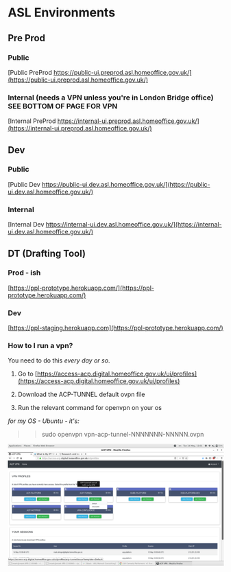 # ASL Environments

## Pre Prod
### Public
[Public PreProd https://public-ui.preprod.asl.homeoffice.gov.uk/](https://public-ui.preprod.asl.homeoffice.gov.uk/)

### Internal (needs a VPN unless you're in London Bridge office) SEE BOTTOM OF PAGE FOR VPN
[Internal PreProd https://internal-ui.preprod.asl.homeoffice.gov.uk/](https://internal-ui.preprod.asl.homeoffice.gov.uk/)

## Dev

### Public
[Public Dev https://public-ui.dev.asl.homeoffice.gov.uk/](https://public-ui.dev.asl.homeoffice.gov.uk/)

### Internal
[Internal Dev https://internal-ui.dev.asl.homeoffice.gov.uk/](https://internal-ui.dev.asl.homeoffice.gov.uk/)

## DT (Drafting Tool)

### Prod - ish
[https://ppl-prototype.herokuapp.com/](https://ppl-prototype.herokuapp.com/)

### Dev
[https://ppl-staging.herokuapp.com](https://ppl-prototype.herokuapp.com/)

### How to I run a vpn?

You need to do this *every day or so*.

1) Go to [https://access-acp.digital.homeoffice.gov.uk/ui/profiles](https://access-acp.digital.homeoffice.gov.uk/ui/profiles)

2) Download the ACP-TUNNEL default ovpn file

3) Run the relevant command for openvpn on your os

*for my OS - Ubuntu - it's:*

>> sudo openvpn vpn-acp-tunnel-NNNNNNN-NNNNN.ovpn 


![VPN Download](graphs/VPN_Download.png)
